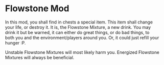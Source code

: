 Flowstone Mod
=============
In this mod, you shall find in chests a special item. 
This item shall change your life, or destroy it.
It is, the Flowstone Mixture, a new drink.
You may drink it but be warned, 
it can either do great things, or do bad things, 
to both you and the environment/players around you.
Or, it could just refill your hunger :P.

Unstable Flowstone Mixtures will most likely harm you.
Energized Flowstone Mixtures will always be beneficial.
